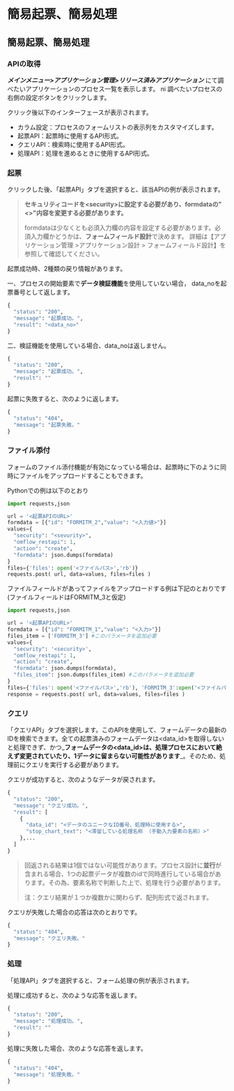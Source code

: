 # 簡易起票、簡易処理

## 簡易起票、簡易処理

### APIの取得

_**メインメニュー>アプリケーション管理>リリース済みアプリケーション**_ にて調べたいアプリケーションのプロセス一覧を表示します。 ni 調べたいプロセスの右側の設定ボタンをクリックします。

クリック後以下のインターフェースが表示されます。

* カラム設定：プロセスのフォームリストの表示列をカスタマイズします。
* 起票API：起票時に使用するAPI形式。
* クエリAPI：検索時に使用するAPI形式。
* 処理API：処理を進めるときに使用するAPI形式。

### 起票

クリックした後、「起票API」タブを選択すると、該当APIの例が表示されます。

> **セキュリティコードを\<security>に設定する必要があり、formdataの"<>"内容を変更する必要があります。**
>
> formdataは少なくとも必須入力欄の内容を設定する必要があります。必須入力欄かどうかは、**フォームフィールド設計**で決めます。 詳細は【アプリケーション管理 >アプリケーション設計 > フォームフィールド設計】を参照して確認してください。

起票成功時、2種類の戻り情報があります。

一、プロセスの開始要素で**データ検証機能**を使用していない場合， data\_noを起票番号として返します。

```python
{
  "status": "200",
  "message": "起票成功。",
  "result": "<data_no>"
}
```

二、検証機能を使用している場合、data\_noは返しません。

```python
{
  "status": "200",
  "message": "起票成功。",
  "result": ""
}
```

起票に失敗すると、次のように返します。

```python
{
  "status": "404",
  "message": "起票失敗。"
}
```

### ファイル添付

フォームのファイル添付機能が有効になっている場合は、起票時に下のように同時にファイルをアップロードすることもできます。

Pythonでの例は以下のとおり

```python
import requests,json

url = '<起票APIのURL>'
formdata = [{"id": "FORMITM_2","value": "<入力値>"}]
values={
  "security": "<sevurity>",
  "omflow_restapi": 1,
  "action": "create",
  "formdata": json.dumps(formdata)
}
files={'files': open('<ファイルパス>','rb')}
requests.post( url, data=values, files=files )
```

ファイルフィールドがあってファイルをアップロードする例は下記のとおりです(ファイルフィールドはFORMITM\_3と仮定)

```python
import requests,json

url = '<起票APIのURL>'
formdata = [{"id": "FORMITM_1","value": "<入力>"}]
files_item = ['FORMITM_3'] #このパラメータを追加必要
values={
  "security": '<security>',
  "omflow_restapi": 1,
  "action": "create",
  "formdata": json.dumps(formdata),
  "files_item": json.dumps(files_item) #このパラメータを追加必要
}
files={'files': open('<ファイルパス>','rb'), 'FORMITM_3':open('<ファイルパス>','rb')}
response = requests.post( url, data=values, files=files )
```

### クエリ

「クエリAPI」タブを選択します。このAPIを使用して、フォームデータの最新のIDを検索できます。全ての起票済みのフォームデータは\<data\_id>を取得しないと処理できず、かつ_**フォームデータの\<data\_id>は、処理プロセスにおいて絶えず変更されていたり、1データに留まらない可能性があります**_。そのため、処理前にクエリを実行する必要があります。

クエリが成功すると、次のようなデータが戻されます。

```python
{
  "status": "200",
  "message": "クエリ成功。",
  "result": [
    {
      "data_id": "<データのユニークなID番号、処理時に使用する>",
      "stop_chart_text": "<滞留している処理名称 （手動入力要素の名称）>"
    },...
  ]
}
```

> 回返される結果は1個ではない可能性があります。プロセス設計に**並行**が含まれる場合、1つの起票データが複数のidで同時進行している場合があります。その為、要素名称で判断した上で、処理を行う必要があります。
>
> 注：クエリ結果が１つか複数かに関わらず、配列形式で返されます。

クエリが失敗した場合の応答は次のとおりです。

```python
{
  "status": "404",
  "message": "クエリ失敗。"
}
```

### 処理

「処理API」タブを選択すると、フォーム処理の例が表示されます。

処理に成功すると、次のような応答を返します。

```python
{
  "status": "200",
  "message": "処理成功。",
  "result": ""
}
```

処理に失敗した場合、次のような応答を返します。

```python
{
  "status": "404",
  "message": "処理失敗。"
}
```
